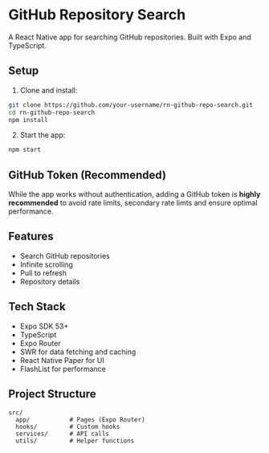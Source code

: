 # GitHub Repository Search

A React Native app for searching GitHub repositories. Built with Expo and TypeScript.

## Setup

1. Clone and install:

```bash
git clone https://github.com/your-username/rn-github-repo-search.git
cd rn-github-repo-search
npm install
```

2. Start the app:

```bash
npm start
```

## GitHub Token (Recommended)

While the app works without authentication, adding a GitHub token is **highly recommended** to avoid rate limits, secondary rate limts and ensure optimal performance.

## Features

- Search GitHub repositories
- Infinite scrolling
- Pull to refresh
- Repository details

## Tech Stack

- Expo SDK 53+
- TypeScript
- Expo Router
- SWR for data fetching and caching
- React Native Paper for UI
- FlashList for performance

## Project Structure

```
src/
  app/           # Pages (Expo Router)
  hooks/         # Custom hooks
  services/      # API calls
  utils/         # Helper functions
```
